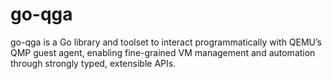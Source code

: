 # go-qga
go-qga is a Go library and toolset to interact programmatically with QEMU’s QMP guest agent, enabling fine-grained VM management and automation through strongly typed, extensible APIs.
